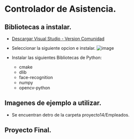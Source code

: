 # Controlador de Asistencia.
## Bibliotecas a instalar.
- [Descargar Visual Studio - Version Comunidad](https://visualstudio.microsoft.com/es/downloads/)
- Seleccionar la siguiente opcion e instalar.
![image](https://github.com/user-attachments/assets/1dc316bb-7521-4e2d-8aa4-687d9e35400a)

- Instalar las siguientes Bibliotecas de Python:
  -  cmake
  -  dlib
  -  face-recognition
  -  numpy
  - opencv-python

## Imagenes de ejemplo a utilizar.
- Se encuentran detro de la carpeta proyecto14/Empleados.

## Proyecto Final.
